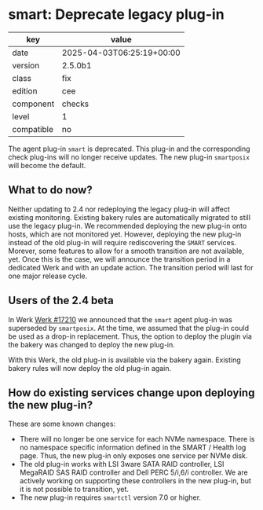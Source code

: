 [//]: # (werk v2)
# smart: Deprecate legacy plug-in

key        | value
---------- | ---
date       | 2025-04-03T06:25:19+00:00
version    | 2.5.0b1
class      | fix
edition    | cee
component  | checks
level      | 1
compatible | no

The agent plug-in `smart` is deprecated.
This plug-in and the corresponding check plug-ins will no longer receive updates.
The new plug-in `smartposix` will become the default.

## What to do now?

Neither updating to 2.4 nor redeploying the legacy plug-in will affect existing monitoring.
Existing bakery rules are automatically migrated to still use the legacy plug-in.
We recommended deploying the new plug-in onto hosts, which are not monitored yet.
However, deploying the new plug-in instead of the old plug-in will require rediscovering the `SMART` services.
Morever, some features to allow for a smooth transition are not available, yet.
Once this is the case, we will announce the transition period in a dedicated Werk and with an update action.
The transition period will last for one major release cycle.

## Users of the 2.4 beta

In Werk [Werk #17210](https://checkmk.com/werk/17210) we announced that the `smart` agent plug-in was superseded by `smartposix`.
At the time, we assumed that the plug-in could be used as a drop-in replacement.
Thus, the option to deploy the plugin via the bakery was changed to deploy the new plug-in.

With this Werk, the old plug-in is available via the bakery again.
Existing bakery rules will now deploy the old plug-in again.

## How do existing services change upon deploying the new plug-in?

These are some known changes:

* There will no longer be one service for each NVMe namespace.
  There is no namespace specific information defined in the SMART / Health log page.
  Thus, the new plug-in only exposes one service per NVMe disk.
* The old plug-in works with LSI 3ware SATA RAID controller, LSI MegaRAID SAS RAID
  controller and Dell PERC 5/i,6/i controller.
  We are actively working on supporting these controllers in the new plug-in,
  but it is not possible to transition, yet.
* The new plug-in requires `smartctl` version 7.0 or higher.

